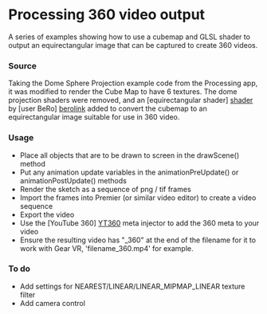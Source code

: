 # Processing 360 video output

A series of examples showing how to use a cubemap and GLSL shader to output an equirectangular image that can be captured to create 360 videos.

### Source

Taking the Dome Sphere Projection example code from the Processing app, it was modified to render the Cube Map to have 6 textures. The dome projection shaders were removed, and an [equirectangular shader] [shader] by [user BeRo] [berolink] added to convert the cubemap to an equirectangular image suitable for use in 360 video.

### Usage
- Place all objects that are to be drawn to screen in the drawScene() method
- Put any animation update variables in the animationPreUpdate() or animationPostUpdate() methods
- Render the sketch as a sequence of png / tif frames
- Import the frames into Premier (or similar video editor) to create a video sequence
- Export the video
- Use the [YouTube 360] [YT360] meta injector to add the 360 meta to your video
- Ensure the resulting video has "_360" at the end of the filename for it to work with Gear VR, 'filename_360.mp4' for example. 

### To do
- Add settings for NEAREST/LINEAR/LINEAR_MIPMAP_LINEAR texture filter
- Add camera control

[YT360]: <https://support.google.com/youtube/answer/6178631?hl=en>
[shader]: <https://www.shadertoy.com/view/XsBSDR#>
[berolink]: <https://www.shadertoy.com/user/BeRo>